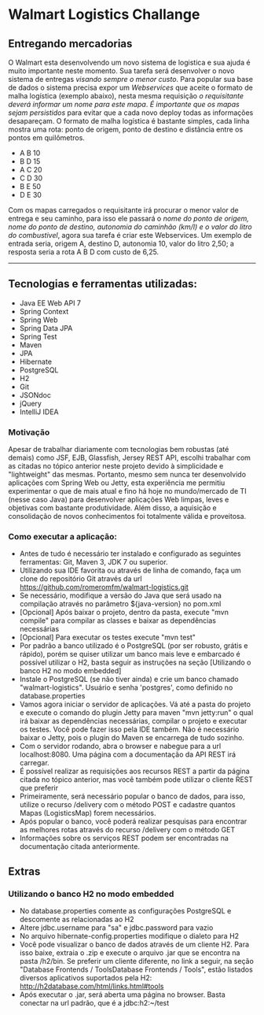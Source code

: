 # Walmart Logistics Challange 

## Entregando mercadorias

O Walmart esta desenvolvendo um novo sistema de logistica e sua ajuda é muito importante neste momento. 
Sua tarefa será desenvolver o novo sistema de entregas *visando sempre o menor custo*. 
Para popular sua base de dados o sistema precisa expor um *Webservices* que aceite o formato de malha logística 
(exemplo abaixo), nesta mesma requisição *o requisitante deverá informar um nome para este mapa*. 
*É importante que os mapas sejam persistidos* para evitar que a cada novo deploy todas as informações desapareçam. 
O formato de malha logística é bastante simples, cada linha mostra uma rota: ponto de origem, ponto de destino e 
distância entre os pontos em quilômetros.

- A B 10 
- B D 15
- A C 20
- C D 30
- B E 50
- D E 30

Com os mapas carregados o requisitante irá procurar o menor valor de entrega e seu caminho, para isso 
ele passará o *nome do ponto de origem, nome do ponto de destino, autonomia do caminhão (km/l) e o valor do litro 
do combustivel*, agora sua tarefa é criar este Webservices. 
Um exemplo de entrada seria, origem A, destino D, autonomia 10, valor do litro 2,50; a resposta seria a rota A B D com custo de 6,25.

--------------------------------------------------------------------------------------------------------------

## Tecnologias e ferramentas utilizadas:
- Java EE Web API 7
- Spring Context
- Spring Web
- Spring Data JPA
- Spring Test
- Maven
- JPA
- Hibernate
- PostgreSQL
- H2
- Git
- JSONdoc
- jQuery
- IntelliJ IDEA

### Motivação
Apesar de trabalhar diariamente com tecnologias bem robustas (até demais) como JSF, EJB, Glassfish, Jersey REST API, escolhi trabalhar com as citadas no tópico anterior neste projeto devido à simplicidade e "lightweight" das mesmas. Portanto, mesmo sem nunca ter desenvolvido aplicações com Spring Web ou Jetty, esta experiência me permitiu experimentar o que de mais atual e fino há hoje no mundo/mercado de TI (nesse caso Java) para desenvolver aplicações Web limpas, leves e objetivas com bastante produtividade. Além disso, a aquisição e consolidação de novos conhecimentos foi totalmente válida e proveitosa.


### Como executar a aplicação:
- Antes de tudo é necessário ter instalado e configurado as seguintes ferramentas: Git, Maven 3, JDK 7 ou superior.
- Utilizando sua IDE favorita ou através de linha de comando, faça um clone do repositório Git através da url https://github.com/romeromfm/walmart-logistics.git
- Se necessário, modifique a versão do Java que será usado na compilação através no parâmetro ${java-version} no pom.xml
- [Opcional] Após baixar o projeto, dentro da pasta, execute "mvn compile" para compilar as classes e baixar as dependências necessárias
- [Opcional] Para executar os testes execute "mvn test"
- Por padrão a banco utilizado é o PostgreSQL (por ser robusto, grátis e rápido), porém se quiser utilizar um banco mais leve e embarcado é possível utilizar o H2, basta seguir as instruções na seção [Utilizando o banco H2 no modo embedded]
- Instale o PostgreSQL (se não tiver ainda) e crie um banco chamado "walmart-logistics". Usuário e senha 'postgres', como definido no database.properties
- Vamos agora iniciar o servidor de aplicações. Vá até a pasta do projeto e execute o comando do plugin Jetty para maven "mvn jetty:run" o qual irá baixar as dependências necessárias, compilar o projeto e executar os testes. Você pode fazer isso pela IDE também. Não é necessário baixar o Jetty, pois o plugin do Maven se encarrega de tudo sozinho.
- Com o servidor rodando, abra o browser e nabegue para a url localhost:8080. Uma página com a documentação da API REST irá carregar.
- É possível realizar as requisições aos recursos REST a partir da página citada no tópico anterior, mas você também pode utilizar o cliente REST que preferir
- Primeiramente, será necessário popular o banco de dados, para isso, utilize o recurso /delivery com o método POST e cadastre quantos Mapas (LogisticsMap) forem necessários.
- Após popular o banco, você poderá realizar pesquisas para encontrar as melhores rotas através do recurso /delivery com o método GET
- Informações sobre os serviços REST podem ser encontradas na documentação citada anteriormente.

## Extras

### Utilizando o banco H2 no modo embedded
- No database.properties comente as configurações PostgreSQL e descomente as relacionadas ao H2
- Altere jdbc.username para "sa" e jdbc.password para vazio
- No arquivo hibernate-config.properties modifique o dialeto para H2
- Você pode visualizar o banco de dados através de um cliente H2. Para isso baixe, extraia o .zip e execute o arquivo .jar que se encontra na pasta /h2/bin. Se preferir um cliente diferente, no link a seguir, na seção "Database Frontends / ToolsDatabase Frontends / Tools", estão listados diversos aplicativos suportados pela H2: http://h2database.com/html/links.html#tools
- Após executar o .jar, será aberta uma página no browser. Basta conectar na url padrão, que é a jdbc:h2:~/test
